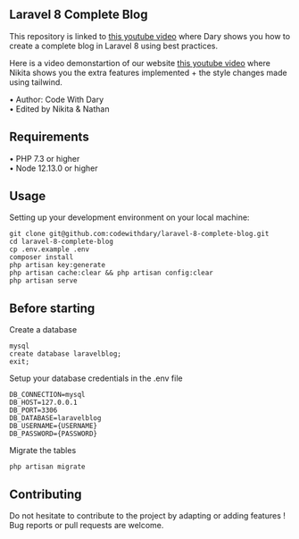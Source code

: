 ## Laravel 8 Complete Blog

This repository is linked to [this youtube video](https://www.youtube.com/watch?v=HKJDLXsTr8A&t=4710s) where Dary shows you how to create a complete blog in Laravel 8 using best practices.

Here is a video demonstartion of our website [this youtube video](https://https://youtu.be/ibDFY3_QNKY) where Nikita shows you the extra features implemented + the style changes made using tailwind.


•	Author: Code With Dary <br>
•	Edited by Nikita & Nathan <br>


## Requirements
•	PHP 7.3 or higher <br>
•	Node 12.13.0 or higher <br>

## Usage <br>
Setting up your development environment on your local machine: <br>
```
git clone git@github.com:codewithdary/laravel-8-complete-blog.git
cd laravel-8-complete-blog
cp .env.example .env
composer install
php artisan key:generate
php artisan cache:clear && php artisan config:clear
php artisan serve
```

## Before starting <br>
Create a database <br>
```
mysql
create database laravelblog;
exit;
```

Setup your database credentials in the .env file <br>
```
DB_CONNECTION=mysql
DB_HOST=127.0.0.1
DB_PORT=3306
DB_DATABASE=laravelblog
DB_USERNAME={USERNAME}
DB_PASSWORD={PASSWORD}
```

Migrate the tables
```
php artisan migrate
```

## Contributing
Do not hesitate to contribute to the project by adapting or adding features ! Bug reports or pull requests are welcome.

